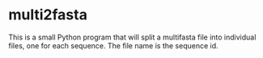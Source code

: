 multi2fasta
===========

This is a small Python program that will split a multifasta file into individual files, one for each sequence.  The file name is the sequence id.
